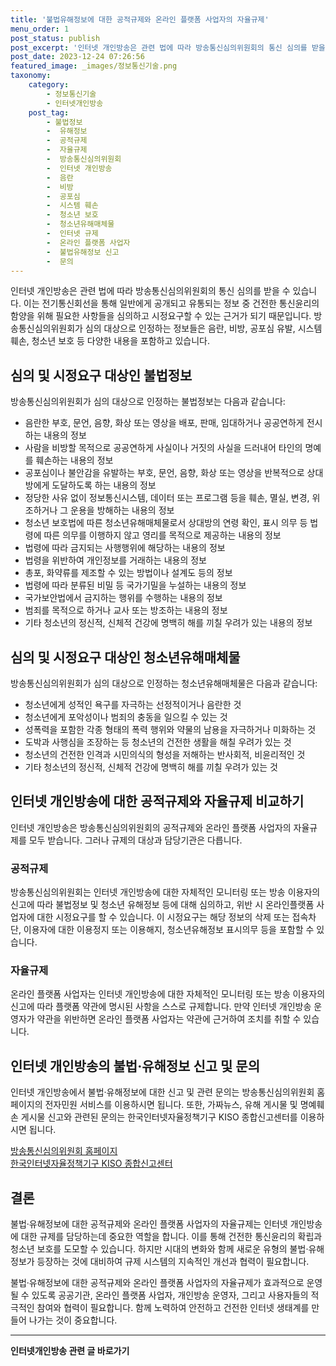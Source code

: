 ```yaml
---
title: '불법유해정보에 대한 공적규제와 온라인 플랫폼 사업자의 자율규제'
menu_order: 1
post_status: publish
post_excerpt: '인터넷 개인방송은 관련 법에 따라 방송통신심의위원회의 통신 심의를 받을 수 있습니다. 이는 전기통신회선을 통해 일반에게 공개되고 유통되는 정보 중 건전한 통신윤리의 함양을 위해 필요한 사항들을 심의하고 시정요구할 수 있는 근거가 되기 때문입니다. 방송통신심의위원회가 심의 대상으로 인정하는 정보들은 음란, 비방, 공포심 유발, 시스템 훼손, 청소년 보호 등 다양한 내용을 포함하고 있습니다.'
post_date: 2023-12-24 07:26:56
featured_image: _images/정보통신기술.png
taxonomy:
    category:
        - 정보통신기술
        - 인터넷개인방송
    post_tag:
        - 불법정보
        -  유해정보
        -  공적규제
        -  자율규제
        -  방송통신심의위원회
        -  인터넷 개인방송
        -  음란
        -  비방
        -  공포심
        -  시스템 훼손
        -  청소년 보호
        -  청소년유해매체물
        -  인터넷 규제
        -  온라인 플랫폼 사업자
        -  불법유해정보 신고
        -  문의
---
```



인터넷 개인방송은 관련 법에 따라 방송통신심의위원회의 통신 심의를 받을 수 있습니다. 이는 전기통신회선을 통해 일반에게 공개되고 유통되는 정보 중 건전한 통신윤리의 함양을 위해 필요한 사항들을 심의하고 시정요구할 수 있는 근거가 되기 때문입니다. 방송통신심의위원회가 심의 대상으로 인정하는 정보들은 음란, 비방, 공포심 유발, 시스템 훼손, 청소년 보호 등 다양한 내용을 포함하고 있습니다.

## 심의 및 시정요구 대상인 불법정보

방송통신심의위원회가 심의 대상으로 인정하는 불법정보는 다음과 같습니다:
- 음란한 부호, 문언, 음향, 화상 또는 영상을 배포, 판매, 임대하거나 공공연하게 전시하는 내용의 정보
- 사람을 비방할 목적으로 공공연하게 사실이나 거짓의 사실을 드러내어 타인의 명예를 훼손하는 내용의 정보
- 공포심이나 불안감을 유발하는 부호, 문언, 음향, 화상 또는 영상을 반복적으로 상대방에게 도달하도록 하는 내용의 정보
- 정당한 사유 없이 정보통신시스템, 데이터 또는 프로그램 등을 훼손, 멸실, 변경, 위조하거나 그 운용을 방해하는 내용의 정보
- 청소년 보호법에 따른 청소년유해매체물로서 상대방의 연령 확인, 표시 의무 등 법령에 따른 의무를 이행하지 않고 영리를 목적으로 제공하는 내용의 정보
- 법령에 따라 금지되는 사행행위에 해당하는 내용의 정보
- 법령을 위반하여 개인정보를 거래하는 내용의 정보
- 총포, 화약류를 제조할 수 있는 방법이나 설계도 등의 정보
- 법령에 따라 분류된 비밀 등 국가기밀을 누설하는 내용의 정보
- 국가보안법에서 금지하는 행위를 수행하는 내용의 정보
- 범죄를 목적으로 하거나 교사 또는 방조하는 내용의 정보
- 기타 청소년의 정신적, 신체적 건강에 명백히 해를 끼칠 우려가 있는 내용의 정보

## 심의 및 시정요구 대상인 청소년유해매체물

방송통신심의위원회가 심의 대상으로 인정하는 청소년유해매체물은 다음과 같습니다:
- 청소년에게 성적인 욕구를 자극하는 선정적이거나 음란한 것
- 청소년에게 포악성이나 범죄의 충동을 일으킬 수 있는 것
- 성폭력을 포함한 각종 형태의 폭력 행위와 약물의 남용을 자극하거나 미화하는 것
- 도박과 사행심을 조장하는 등 청소년의 건전한 생활을 해칠 우려가 있는 것
- 청소년의 건전한 인격과 시민의식의 형성을 저해하는 반사회적, 비윤리적인 것
- 기타 청소년의 정신적, 신체적 건강에 명백히 해를 끼칠 우려가 있는 것

## 인터넷 개인방송에 대한 공적규제와 자율규제 비교하기

인터넷 개인방송은 방송통신심의위원회의 공적규제와 온라인 플랫폼 사업자의 자율규제를 모두 받습니다. 그러나 규제의 대상과 담당기관은 다릅니다.

### 공적규제

방송통신심의위원회는 인터넷 개인방송에 대한 자체적인 모니터링 또는 방송 이용자의 신고에 따라 불법정보 및 청소년 유해정보 등에 대해 심의하고, 위반 시 온라인플랫폼 사업자에 대한 시정요구를 할 수 있습니다. 이 시정요구는 해당 정보의 삭제 또는 접속차단, 이용자에 대한 이용정지 또는 이용해지, 청소년유해정보 표시의무 등을 포함할 수 있습니다.

### 자율규제

온라인 플랫폼 사업자는 인터넷 개인방송에 대한 자체적인 모니터링 또는 방송 이용자의 신고에 따라 플랫폼 약관에 명시된 사항을 스스로 규제합니다. 만약 인터넷 개인방송 운영자가 약관을 위반하면 온라인 플랫폼 사업자는 약관에 근거하여 조치를 취할 수 있습니다.

## 인터넷 개인방송의 불법·유해정보 신고 및 문의

인터넷 개인방송에서 불법·유해정보에 대한 신고 및 관련 문의는 방송통신심의위원회 홈페이지의 전자민원 서비스를 이용하시면 됩니다. 또한, 가짜뉴스, 유해 게시물 및 명예훼손 게시물 신고와 관련된 문의는 한국인터넷자율정책기구 KISO 종합신고센터를 이용하시면 됩니다.

[방송통신심의위원회 홈페이지](http://www.kocsc.or.kr)  
[한국인터넷자율정책기구 KISO 종합신고센터](https://www.kiso.or.kr)


## 결론

불법·유해정보에 대한 공적규제와 온라인 플랫폼 사업자의 자율규제는 인터넷 개인방송에 대한 규제를 담당하는데 중요한 역할을 합니다. 이를 통해 건전한 통신윤리의 확립과 청소년 보호를 도모할 수 있습니다. 하지만 시대의 변화와 함께 새로운 유형의 불법·유해정보가 등장하는 것에 대비하여 규제 시스템의 지속적인 개선과 협력이 필요합니다.

불법·유해정보에 대한 공적규제와 온라인 플랫폼 사업자의 자율규제가 효과적으로 운영될 수 있도록 공공기관, 온라인 플랫폼 사업자, 개인방송 운영자, 그리고 사용자들의 적극적인 참여와 협력이 필요합니다. 함께 노력하여 안전하고 건전한 인터넷 생태계를 만들어 나가는 것이 중요합니다.
<!-- wp:separator -->
<hr class="wp-block-separator has-alpha-channel-opacity"/>
<!-- /wp:separator -->

<!-- wp:group {"backgroundColor":"base","layout":{"type":"constrained"}} -->
<div class="wp-block-group has-base-background-color has-background"><!-- wp:paragraph {"align":"center","fontSize":"medium"} -->
<p class="has-text-align-center has-large-font-size"><strong>인터넷개인방송 관련 글 바로가기</strong></p>
<!-- /wp:paragraph -->


<!-- wp:latest-posts
{"categories":[{"id":35028,"count":19,"description":"","link":"https://uknowlaw.com/category/%ec%9d%b8%ed%84%b0%eb%84%b7%ea%b0%9c%ec%9d%b8%eb%b0%a9%ec%86%a1/","name":"인터넷개인방송","slug":"인터넷개인방송","taxonomy":"category","parent":0,"meta":[],"_links":{"self":[{"href":"https://uknowlaw.com/wp-json/wp/v2/categories/35028"}],"collection":[{"href":"https://uknowlaw.com/wp-json/wp/v2/categories"}],"about":[{"href":"https://uknowlaw.com/wp-json/wp/v2/taxonomies/category"}],"wp:post_type":[{"href":"https://uknowlaw.com/wp-json/wp/v2/posts?categories=35028"}],"curies":[{"name":"wp","href":"https://api.w.org/{rel}","templated":true}]}}],"postsToShow":100,"excerptLength":28,"postLayout":"grid","columns":2,"featuredImageAlign":"left","featuredImageSizeSlug":"large","fontSize":"small"} /--></div>
<!-- /wp:group -->